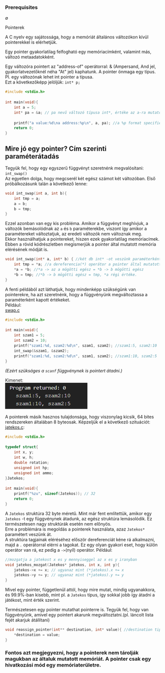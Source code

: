 ### Prerequisites

∅

 Pointerek

A C nyelv egy sajátossága, hogy a memóriát általános változókon kívül pointerekkel is elérhetjük.<br>

Egy pointer gyakorlatilag felfogható egy memóriacímként, valamint más, változó metaadatokként.

Egy változóra pointert az "address-of" operátorral: & (Ampersand, And jel, gyakorlatvezetőknél néha "At" jel) kaphatunk.
A pointer önmaga egy típus. Pl. egy változónak lehet int pointer a típusa. <br>Ezt a következőképp jelöljük: `int* p;`
```c
#include <stdio.h>

int main(void){
    int a = 5;
    int* pa = &a; // pa nevű változó típusa int*, értéke az a-ra mutató pointer

    printf("a value:%d\na address:%p\n", a, pa); //a %p format specifier a pointer által mutatott címet írja ki.
    return 0;
}
```

## Mire jó egy pointer? Cím szerinti paraméterátadás

Tegyük fel, hogy egy egyszerű függvényt szeretnénk megvalósítani: `int_swap()`<br>
Az egyetlen dolga, hogy megcserél két egész számot két változóban. 
Első próbálkozásunk talán a következő lenne:
```c
void int_swap(int a, int b){
    int tmp = a;
    a = b;
    b = tmp;
}
```
Ezzel azonban van egy kis probléma. Amikor a függvényt meghívjuk, a változók bemásolódnak az `a` és `b` paraméterekbe, viszont így amikor a paramétereket változtatjuk, az eredeti változók nem változnak meg.<br>
Ekkor használhatjuk a pointereket, hiszen ezek gyakorlatilag memóriacímek. Ebben a rövid kódrészletben megismerjük a pointer által mutatott memória elérésének módját is.
```c
void int_swap(int* a, int* b) { //két db int* -ot veszünk paraméterként
    int tmp = *a; //a dereferencia(*) operátor a pointer által mutatott memóriát adja vissza, ez esetben az 'a' pointer mögötti egész számot
    *a = *b; //*a -> az a mögötti egész = *b -> b mögötti egész
    *b = tmp; //*b -> b mögötti egész = tmp, *a régi értéke.
}
```

A fenti példából azt láthatjuk, hogy mindenképp szükségünk van pointerekre, ha azt szeretnénk, hogy a függvényünk megváltoztassa a paraméterként kapott értékeket.<br>
Például:<br>
[swap.c](example/swap.c)
```c
#include <stdio.h>

int main(void){
    int szam1 = 5;
    int szam2 = 10;
    printf("szam1:%d, szam2:%d\n", szam1, szam2); //szam1:5, szam2:10
    int_swap(&szam1, &szam2);
    printf("szam1:%d, szam2:%d\n", szam1, szam2); //szam1:10, szam2:5
}
```
*(Ezért szükságes a `scanf` függvénynek is pointert átadni.)*

Kimenet:<br>
![alt text](image.png)

A pointerek másik hasznos tulajdonsága, hogy viszonylag kicsik, 64 bites rendszereken általában 8 byteosak.
Képzeljük el a következő szituációt:<br>
[jatekos.c](example/jatekos.c):
```c
#include <stdio.h>

typedef struct{
    int x, y;
    int w, h;
    double rotation;
    unsigned int hp;
    unsigned int ammo;
}Jatekos;

int main(void){
    printf("%zu", sizeof(Jatekos)); // 32
    return 0;
}
```

A `Jatekos` struktúra 32 byte méretű. Mint már fent említettük, amikor egy `Jatekos` -t egy függvénynek átadunk, az egész struktúra lemásolódik. Ez természetesen nagy struktúrák esetén nem előnyös.<br>
Erre a problémára is megoldás a pointerek használata, azaz `Jatekos*` paramétert veszünk át.<br>
A struktúra tagjainak eléréséhez először dereferenciát kéne rá alkalmazni, majd a `.` operátorral elérni a tagokat. Ez egy olyan gyakori eset, hogy külön operátor van rá, ez pedig a `->`(nyíl) operátor.
Például:
```c
//mozgatja a jatekost x es y mennyiseggel az x es y iranyban
void jatekos_mozgat(Jatekos* jatekos, int x, int y){
    jatekos->x += x; // ugyanaz mint (*jatekos).x += x
    jatekos->y += y; // ugyanaz mint (*jatekos).y += y
}
```
Mivel egy pointer, függetlenül attól, hogy mire mutat, mindig ugyanakkora, és 99.9%-ban kisebb, mint pl. a `Jatekos` típus, így sokkal jobb így átadni a játékost, mint érték szerint.

Természetesen egy pointer mutathat pointerre is. Tegyük fel, hogy van függvényünk, amivel egy pointert akarunk megváltoztatni.(pl. láncolt lista fejét akarjuk átállítani)
```c
void reassign_pointer(int** destination, int* value){ //destination tipusa: int**, egy int pointerre mutato pointer
    *destination = value;
}
```

### Fontos azt megjegyezni, hogy a pointerek **nem tárolják magukban az általuk mutatott memóriát**. A pointer csak egy hivatkozási mód egy memóriaterületre. 
